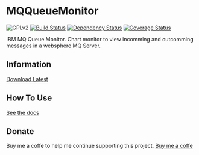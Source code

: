 MQQueueMonitor
================
![GPLv2](https://img.shields.io/badge/licence-GPLv2-green.svg)
[![Build Status](https://travis-ci.org/dubasdey/MQQueueMonitor.svg)](https://travis-ci.org/dubasdey/MQQueueMonitor)
[![Dependency Status](https://www.versioneye.com/user/projects/5718be2cfcd19a00454417a1/badge.svg?style=flat)](https://www.versioneye.com/user/projects/5718be2cfcd19a00454417a1)
[![Coverage Status](https://coveralls.io/repos/github/dubasdey/MQQueueMonitor/badge.svg?branch=master)](https://coveralls.io/github/dubasdey/MQQueueMonitor?branch=master)

IBM MQ Queue Monitor. Chart monitor to view incomming and outcomming messages in a websphere MQ Server.


Information
-----------------------------------------------------------------------------------------
[Download Latest](https://github.com/dubasdey/MQQueueMonitor/releases)

How To Use	
-----------------------------------------------------------------------------------------
[See the docs](https://github.com/dubasdey/MQQueueMonitor/wiki)

Donate
-----------------------------------------------------------------------------------------
Buy me a coffe to help me continue supporting this project. 
<a href="https://www.paypal.com/cgi-bin/webscr?cmd=_s-xclick&hosted_button_id=Q4TTPAT7FQYYA">Buy me a coffe</a>
